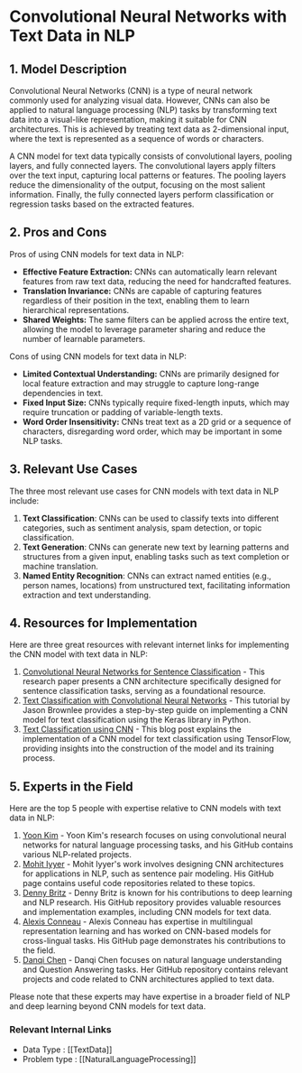 # Convolutional Neural Networks with Text Data in NLP

## 1. Model Description
Convolutional Neural Networks (CNN) is a type of neural network commonly used for analyzing visual data. However, CNNs can also be applied to natural language processing (NLP) tasks by transforming text data into a visual-like representation, making it suitable for CNN architectures. This is achieved by treating text data as 2-dimensional input, where the text is represented as a sequence of words or characters.

A CNN model for text data typically consists of convolutional layers, pooling layers, and fully connected layers. The convolutional layers apply filters over the text input, capturing local patterns or features. The pooling layers reduce the dimensionality of the output, focusing on the most salient information. Finally, the fully connected layers perform classification or regression tasks based on the extracted features.

## 2. Pros and Cons
Pros of using CNN models for text data in NLP:
- **Effective Feature Extraction:** CNNs can automatically learn relevant features from raw text data, reducing the need for handcrafted features.
- **Translation Invariance:** CNNs are capable of capturing features regardless of their position in the text, enabling them to learn hierarchical representations.
- **Shared Weights:** The same filters can be applied across the entire text, allowing the model to leverage parameter sharing and reduce the number of learnable parameters.

Cons of using CNN models for text data in NLP:
- **Limited Contextual Understanding:** CNNs are primarily designed for local feature extraction and may struggle to capture long-range dependencies in text.
- **Fixed Input Size:** CNNs typically require fixed-length inputs, which may require truncation or padding of variable-length texts.
- **Word Order Insensitivity:** CNNs treat text as a 2D grid or a sequence of characters, disregarding word order, which may be important in some NLP tasks.

## 3. Relevant Use Cases
The three most relevant use cases for CNN models with text data in NLP include:
1. **Text Classification**: CNNs can be used to classify texts into different categories, such as sentiment analysis, spam detection, or topic classification.
2. **Text Generation**: CNNs can generate new text by learning patterns and structures from a given input, enabling tasks such as text completion or machine translation.
3. **Named Entity Recognition**: CNNs can extract named entities (e.g., person names, locations) from unstructured text, facilitating information extraction and text understanding.

## 4. Resources for Implementation
Here are three great resources with relevant internet links for implementing the CNN model with text data in NLP:

1. [Convolutional Neural Networks for Sentence Classification](https://arxiv.org/abs/1408.5882) - This research paper presents a CNN architecture specifically designed for sentence classification tasks, serving as a foundational resource.
2. [Text Classification with Convolutional Neural Networks](https://machinelearningmastery.com/develop-word-embedding-model-predicting-movie-review-sentiment/) - This tutorial by Jason Brownlee provides a step-by-step guide on implementing a CNN model for text classification using the Keras library in Python.
3. [Text Classification using CNN](https://towardsdatascience.com/text-classification-using-cnn-9ade8155dfb) - This blog post explains the implementation of a CNN model for text classification using TensorFlow, providing insights into the construction of the model and its training process.

## 5. Experts in the Field
Here are the top 5 people with expertise relative to CNN models with text data in NLP:

1. [Yoon Kim](https://github.com/yoonkim) - Yoon Kim's research focuses on using convolutional neural networks for natural language processing tasks, and his GitHub contains various NLP-related projects.
2. [Mohit Iyyer](https://github.com/miyyer) - Mohit Iyyer's work involves designing CNN architectures for applications in NLP, such as sentence pair modeling. His GitHub page contains useful code repositories related to these topics.
3. [Denny Britz](https://github.com/dennybritz) - Denny Britz is known for his contributions to deep learning and NLP research. His GitHub repository provides valuable resources and implementation examples, including CNN models for text data.
4. [Alexis Conneau](https://github.com/alexiscondeau) - Alexis Conneau has expertise in multilingual representation learning and has worked on CNN-based models for cross-lingual tasks. His GitHub page demonstrates his contributions to the field.
5. [Danqi Chen](https://github.com/danqi) - Danqi Chen focuses on natural language understanding and Question Answering tasks. Her GitHub repository contains relevant projects and code related to CNN architectures applied to text data.

Please note that these experts may have expertise in a broader field of NLP and deep learning beyond CNN models for text data.


 ### Relevant Internal Links
- Data Type : [[TextData]]
- Problem type : [[NaturalLanguageProcessing]]
